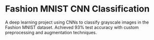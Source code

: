 # Fashion MNIST CNN Classification
A deep learning project using CNNs to classify grayscale images in the Fashion MNIST dataset. Achieved 93% test accuracy with custom preprocessing and augmentation techniques.
